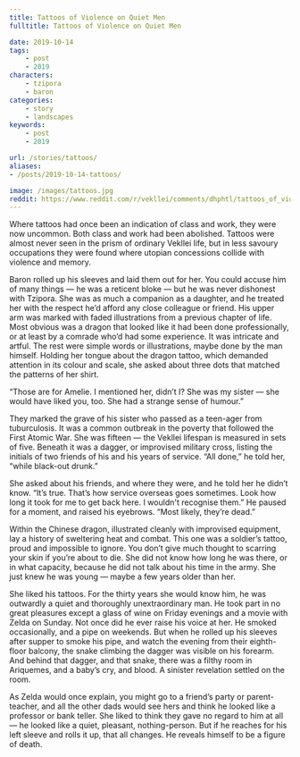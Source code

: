 ```yaml
---
title: Tattoos of Violence on Quiet Men
fulltitle: Tattoos of Violence on Quiet Men

date: 2019-10-14
tags:
    - post
    - 2019
characters:
    - tzipora
    - baron
categories:
    - story
    - landscapes
keywords:
    - post
    - 2019

url: /stories/tattoos/
aliases:
- /posts/2019-10-14-tattoos/

image: /images/tattoos.jpg
reddit: https://www.reddit.com/r/vekllei/comments/dhphtl/tattoos_of_violence_on_quiet_men/
---
```

Where tattoos had once been an indication of class and work, they were now uncommon. Both class and work had been abolished. Tattoos were almost never seen in the prism of ordinary Vekllei life, but in less savoury occupations they were found where utopian concessions collide with violence and memory.

Baron rolled up his sleeves and laid them out for her. You could accuse him of many things — he was a reticent bloke — but he was never dishonest with Tzipora. She was as much a companion as a daughter, and he treated her with the respect he’d afford any close colleague or friend. His upper arm was marked with faded illustrations from a previous chapter of life. Most obvious was a dragon that looked like it had been done professionally, or at least by a comrade who’d had some experience. It was intricate and artful. The rest were simple words or illustrations, maybe done by the man himself. Holding her tongue about the dragon tattoo, which demanded attention in its colour and scale, she asked about three dots that matched the patterns of her shirt.

“Those are for Amelie. I mentioned her, didn’t I? She was my sister — she would have liked you, too. She had a strange sense of humour.”

They marked the grave of his sister who passed as a teen-ager from tuburculosis. It was a common outbreak in the poverty that followed the First Atomic War. She was fifteen — the Vekllei lifespan is measured in sets of five. Beneath it was a dagger, or improvised military cross, listing the initials of two friends of his and his years of service. “All done,” he told her, “while black-out drunk.”

She asked about his friends, and where they were, and he told her he didn’t know. “It’s true. That’s how service overseas goes sometimes. Look how long it took for me to get back here. I wouldn't recognise them.” He paused for a moment, and raised his eyebrows. “Most likely, they’re dead.”

Within the Chinese dragon, illustrated cleanly with improvised equipment, lay a history of sweltering heat and combat. This one was a soldier’s tattoo, proud and impossible to ignore. You don’t give much thought to scarring your skin if you’re about to die. She did not know how long he was there, or in what capacity, because he did not talk about his time in the army. She just knew he was young — maybe a few years older than her.

She liked his tattoos. For the thirty years she would know him, he was outwardly a quiet and thoroughly unextraordinary man. He took part in no great pleasures except a glass of wine on Friday evenings and a movie with Zelda on Sunday. Not once did he ever raise his voice at her. He smoked occasionally, and a pipe on weekends. But when he rolled up his sleeves after supper to smoke his pipe, and watch the evening from their eighth-floor balcony, the snake climbing the dagger was visible on his forearm. And behind that dagger, and that snake, there was a filthy room in Ariquemes, and a baby’s cry, and blood. A sinister revelation settled on the room.

As Zelda would once explain, you might go to a friend’s party or parent-teacher, and all the other dads would see hers and think he looked like a professor or bank teller. She liked to think they gave no regard to him at all — he looked like a quiet, pleasant, nothing-person. But if he reaches for his left sleeve and rolls it up, that all changes. He reveals himself to be a figure of death.
